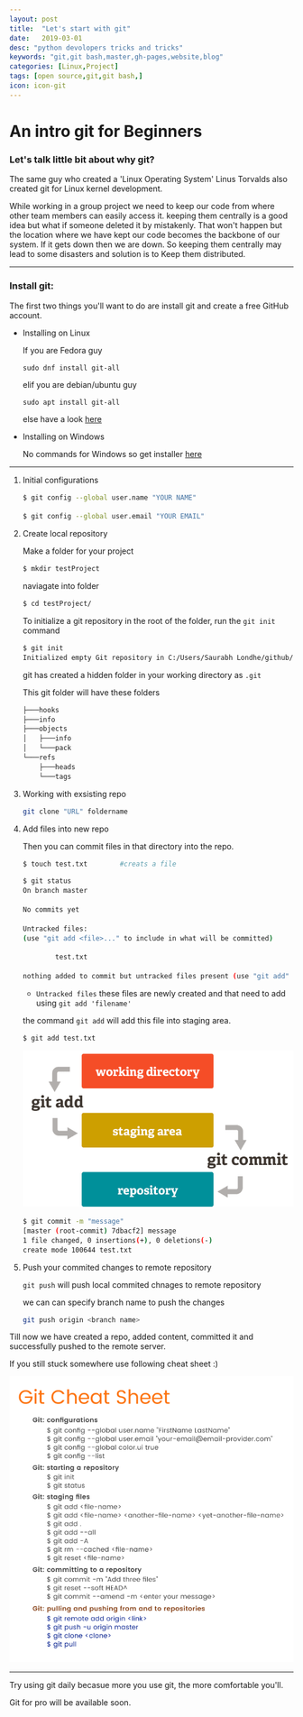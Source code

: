 ```yaml
---
layout: post
title:  "Let's start with git"
date:   2019-03-01
desc: "python devolopers tricks and tricks"
keywords: "git,git bash,master,gh-pages,website,blog"
categories: [Linux,Project]
tags: [open source,git,git bash,]
icon: icon-git
---
```

# An intro git for Beginners 
### Let's talk little bit about why git?
The same guy who created a 'Linux Operating System' Linus Torvalds also created git for Linux kernel development.

While working in a group project we need to keep our code from where other team members can easily access it. keeping them centrally is a good idea but what if someone deleted it by mistakenly. That won't happen but the location where we have kept our code becomes the backbone of our system. If it gets down then we are down. So keeping them centrally may lead to some disasters and solution is to Keep them distributed.

---

### Install git:
The first two things you'll want to do are install git and create a free GitHub account.

-   Installing on Linux
    
    If you are Fedora guy
    ```
    sudo dnf install git-all
    ```

    elif you are debian/ubuntu guy
    ```
    sudo apt install git-all
    ```
    else have a look [here](https://git-scm.com/book/en/v2/Getting-Started-Installing-Git)

-   Installing on Windows

    No commands for Windows so get installer [here](https://git-scm.com/download/win)

---

1)  Initial configurations

    ```sh
    $ git config --global user.name "YOUR NAME"

    $ git config --global user.email "YOUR EMAIL"
    ```
2)  Create local repository

    Make a folder for your project 

    ```sh
    $ mkdir testProject
    ```

    naviagate into folder

    ```sh
    $ cd testProject/
    ```
    
    To initialize a git repository in the root of the folder, run the ```git init``` command

    ```sh
    $ git init
    Initialized empty Git repository in C:/Users/Saurabh Londhe/github/testProject/.git/
    ```

    git has created a hidden folder in your working directory as ```.git```
    
    This git folder will have these folders
    ```sh
    ├───hooks
    ├───info
    ├───objects
    │   ├───info
    │   └───pack
    └───refs
        ├───heads
        └───tags
    ```


3)  Working with exsisting repo

    ```sh
    git clone "URL" foldername 
    ```


4)  Add files into new repo


    Then you can commit files in that directory into the repo.

    ```sh
    $ touch test.txt        #creats a file
    ```

    ```sh
    $ git status
    On branch master

    No commits yet

    Untracked files:
    (use "git add <file>..." to include in what will be committed)

            test.txt

    nothing added to commit but untracked files present (use "git add" to track)

    ```

    -   ```Untracked files``` these files are newly created and that need to add using  ```git add 'filename'```

    the command ```git add``` will add this file into staging area.

    ```sh
    $ git add test.txt
    ```


    ![Staging Area](/static/assets/img/blog/start_git/staging_area.png)


    ```sh
    $ git commit -m "message"
    [master (root-commit) 7dbacf2] message
    1 file changed, 0 insertions(+), 0 deletions(-)
    create mode 100644 test.txt

    ```

5)  Push your commited changes to remote repository

    ```git push``` will push local commited chnages to remote repository
    
    we can  can specify branch name to push the changes
    ```sh
    git push origin <branch name>
    ```
Till now we have created a repo, added content, committed it and successfully pushed to the remote server.

If you still stuck somewhere use following cheat sheet :)

![Staging Area](/static/assets/img/blog/start_git/git-cheatsheet-simple.jpg)

---

Try using git daily becasue more you use git, the more comfortable you'll.

Git for pro will be available soon.